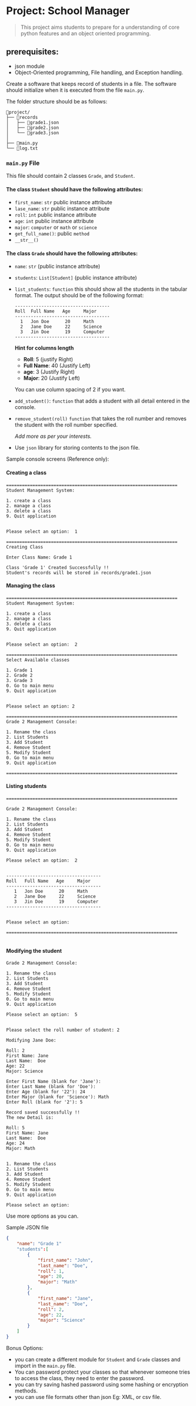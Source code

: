 # Project: School Manager

> This project aims students to prepare for a understanding of core python
>  features and an object oriented programming.

## prerequisites:
- json module
- Object-Oriented programming, File handling, and Exception handling.


Create a software that keeps record of students in a file. The software should
initialize when it is executed from the file `main.py`.

The folder structure should be as follows:

```
📂project/
├── 📂records
│   ├── 📜grade1.json
│   ├── 📜grade2.json
│   └── 📜grade3.json
│
├── 🐍main.py
└── 📜log.txt
```
### `main.py` File

This file should contain 2 classes `Grade`, and `Student`.

#### The class `Student` should have the following attributes:
- `first_name`: `str` public instance attribute
- `lase_name`: `str` public instance attribute
- `roll`: `int` public instance attribute
- `age`: `int` public instance attribute
- `major`: `computer` or `math` or `science`
- `get_full_name()`: public `method`
- `__str__()`


#### The class `Grade` should have the following attributes:

- `name`: `str` (public instance attribute)
- `students`: `List[Student]` (public instance attribute)
- `list_students`: `function` this should show all the students in the
  tabular format. The output should be of the following format:

  ```
  ------------------------------------
  Roll  Full Name   Age     Major
  ------------------------------------
    1   Jon Doe      20     Math
    2   Jane Doe     22     Science
    3   Jin Doe      19     Computer
  ------------------------------------
  ```
    **Hint for columns length**
    - **Roll**: 5 (justify Right)
    - **Full Name**: 40 (Justify Left)
    - **age**: 3 (Justify Right)
    - **Major**: 20 (Justify Left)

    You can use column spacing of 2 if you want.

- `add_student()`: `function` that adds a student with all detail entered in the
  console.
- `remove_student(roll)` `function` that takes the roll number and removes the
  student with the roll number specified.

    _Add more as per your interests._

- Use `json` library for storing contents to the json file.

Sample console screens (Reference only):

#### Creating a class

```
=================================================================
Student Management System:

1. create a class
2. manage a class
3. delete a class
9. Quit application


Please select an option:  1

=================================================================
Creating Class

Enter Class Name: Grade 1

Class 'Grade 1' Created Successfully !!
Student's records will be stored in records/grade1.json

```

#### Managing the class


```
=================================================================
Student Management System:

1. create a class
2. manage a class
3. delete a class
9. Quit application


Please select an option:  2

=================================================================
Select Available classes

1. Grade 1
2. Grade 2
3. Grade 3
0. Go to main menu
9. Quit application


Please select an option: 2

=================================================================
Grade 2 Management Console:

1. Rename the class
2. List Students
3. Add Student
4. Remove Student
5. Modify Student
0. Go to main menu
9. Quit application

=================================================================

```

#### Listing students

```
=================================================================

Grade 2 Management Console:

1. Rename the class
2. List Students
3. Add Student
4. Remove Student
5. Modify Student
0. Go to main menu
9. Quit application

Please select an option:  2


------------------------------------
Roll   Full Name   Age     Major
------------------------------------
   1   Jon Doe      20     Math
   2   Jane Doe     22     Science
   3   Jin Doe      19     Computer
------------------------------------


Please select an option:

=================================================================


```

#### Modifying the student

```
Grade 2 Management Console:

1. Rename the class
2. List Students
3. Add Student
4. Remove Student
5. Modify Student
0. Go to main menu
9. Quit application

Please select an option:  5


Please select the roll number of student: 2

Modifying Jane Doe:

Roll: 2
First Name: Jane
Last Name:  Doe
Age: 22
Major: Science

Enter First Name (blank for 'Jane'):
Enter Last Name (blank for 'Doe'):
Enter Age (blank for '22'): 24
Enter Major (blank for 'Science'): Math
Enter Roll (blank for '2'): 5

Record saved successfully !!
The new Detail is:

Roll: 5
First Name: Jane
Last Name:  Doe
Age: 24
Major: Math


1. Rename the class
2. List Students
3. Add Student
4. Remove Student
5. Modify Student
0. Go to main menu
9. Quit application

Please select an option:
```


Use more options as you can.


Sample JSON file

```json
{
    "name": "Grade 1"
    "students":[
        {
            "first_name": "John",
            "last_name": "Doe",
            "roll": 1,
            "age": 20,
            "major": "Math"
        },
        {
            "first_name": "Jane",
            "last_name": "Doe",
            "roll": 2,
            "age": 22,
            "major": "Science"
        }
    ]
}
```

Bonus Options:

- you can create a different module for `Student` and `Grade` classes and import
  in the `main.py` file.
- You can password protect your classes so that whenever someone tries to access
  the class, they need to enter the password.
- you can try saving hashed password using some hashing or encryption methods.
- you can use file formats other than json Eg: XML, or csv file.
